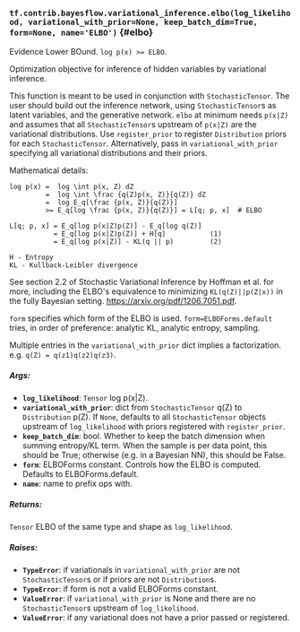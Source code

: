 ### `tf.contrib.bayesflow.variational_inference.elbo(log_likelihood, variational_with_prior=None, keep_batch_dim=True, form=None, name='ELBO')` {#elbo}

Evidence Lower BOund. `log p(x) >= ELBO`.

Optimization objective for inference of hidden variables by variational
inference.

This function is meant to be used in conjunction with `StochasticTensor`.
The user should build out the inference network, using `StochasticTensor`s
as latent variables, and the generative network. `elbo` at minimum needs
`p(x|Z)` and assumes that all `StochasticTensor`s upstream of `p(x|Z)` are
the variational distributions. Use `register_prior` to register `Distribution`
priors for each `StochasticTensor`. Alternatively, pass in
`variational_with_prior` specifying all variational distributions and their
priors.

Mathematical details:

```
log p(x) =  log \int p(x, Z) dZ
         =  log \int \frac {q(Z)p(x, Z)}{q(Z)} dZ
         =  log E_q[\frac {p(x, Z)}{q(Z)}]
         >= E_q[log \frac {p(x, Z)}{q(Z)}] = L[q; p, x]  # ELBO

L[q; p, x] = E_q[log p(x|Z)p(Z)] - E_q[log q(Z)]
           = E_q[log p(x|Z)p(Z)] + H[q]           (1)
           = E_q[log p(x|Z)] - KL(q || p)         (2)

H - Entropy
KL - Kullback-Leibler divergence
```

See section 2.2 of Stochastic Variational Inference by Hoffman et al. for
more, including the ELBO's equivalence to minimizing `KL(q(Z)||p(Z|x))`
in the fully Bayesian setting. https://arxiv.org/pdf/1206.7051.pdf.

`form` specifies which form of the ELBO is used. `form=ELBOForms.default`
tries, in order of preference: analytic KL, analytic entropy, sampling.

Multiple entries in the `variational_with_prior` dict implies a factorization.
e.g. `q(Z) = q(z1)q(z2)q(z3)`.

##### Args:


*  <b>`log_likelihood`</b>: `Tensor` log p(x|Z).
*  <b>`variational_with_prior`</b>: dict from `StochasticTensor` q(Z) to
    `Distribution` p(Z). If `None`, defaults to all `StochasticTensor`
    objects upstream of `log_likelihood` with priors registered with
    `register_prior`.
*  <b>`keep_batch_dim`</b>: bool. Whether to keep the batch dimension when summing
    entropy/KL term. When the sample is per data point, this should be True;
    otherwise (e.g. in a Bayesian NN), this should be False.
*  <b>`form`</b>: ELBOForms constant. Controls how the ELBO is computed. Defaults to
    ELBOForms.default.
*  <b>`name`</b>: name to prefix ops with.

##### Returns:

  `Tensor` ELBO of the same type and shape as `log_likelihood`.

##### Raises:


*  <b>`TypeError`</b>: if variationals in `variational_with_prior` are not
    `StochasticTensor`s or if priors are not `Distribution`s.
*  <b>`TypeError`</b>: if form is not a valid ELBOForms constant.
*  <b>`ValueError`</b>: if `variational_with_prior` is None and there are no
    `StochasticTensor`s upstream of `log_likelihood`.
*  <b>`ValueError`</b>: if any variational does not have a prior passed or registered.

